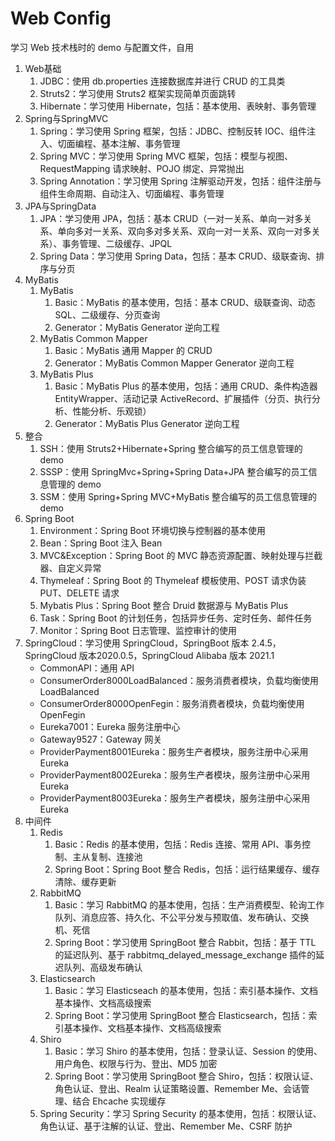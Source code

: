 # Web Config

学习 Web 技术栈时的 demo 与配置文件，自用

1. Web基础
   1. JDBC：使用 db.properties 连接数据库并进行 CRUD 的工具类
   2. Struts2：学习使用 Struts2 框架实现简单页面跳转
   3. Hibernate：学习使用 Hibernate，包括：基本使用、表映射、事务管理
2. Spring与SpringMVC
   1. Spring：学习使用 Spring 框架，包括：JDBC、控制反转 IOC、组件注入、切面编程、基本注解、事务管理
   2. Spring MVC：学习使用 Spring MVC 框架，包括：模型与视图、RequestMapping 请求映射、POJO 绑定、异常抛出
   3. Spring Annotation：学习使用 Spring 注解驱动开发，包括：组件注册与组件生命周期、自动注入、切面编程、事务管理
3. JPA与SpringData
   1. JPA：学习使用 JPA，包括：基本 CRUD（一对一关系、单向一对多关系、单向多对一关系、双向多对多关系、双向一对一关系、双向一对多关系）、事务管理、二级缓存、JPQL
   2. Spring Data：学习使用 Spring Data，包括：基本 CRUD、级联查询、排序与分页
4. MyBatis
   1. MyBatis
      1. Basic：MyBatis 的基本使用，包括：基本 CRUD、级联查询、动态 SQL、二级缓存、分页查询
      2. Generator：MyBatis Generator 逆向工程
   2. MyBatis Common Mapper
      1. Basic：MyBatis 通用 Mapper 的 CRUD
      2. Generator：MyBatis Common Mapper Generator 逆向工程
   3. MyBatis Plus
      1. Basic：MyBatis Plus 的基本使用，包括：通用 CRUD、条件构造器 EntityWrapper、活动记录 ActiveRecord、扩展插件（分页、执行分析、性能分析、乐观锁）
      2. Generator：MyBatis Plus Generator 逆向工程
5. 整合
   1. SSH：使用 Struts2+Hibernate+Spring 整合编写的员工信息管理的 demo
   2. SSSP：使用 SpringMvc+Spring+Spring Data+JPA 整合编写的员工信息管理的 demo
   3. SSM：使用 Spring+Spring MVC+MyBatis 整合编写的员工信息管理的 demo
6. Spring Boot
   1. Environment：Spring Boot 环境切换与控制器的基本使用
   2. Bean：Spring Boot 注入 Bean
   3. MVC&Exception：Spring Boot 的 MVC 静态资源配置、映射处理与拦截器、自定义异常
   4. Thymeleaf：Spring Boot 的 Thymeleaf 模板使用、POST 请求伪装 PUT、DELETE 请求
   5. Mybatis Plus：Spring Boot 整合 Druid 数据源与 MyBatis Plus
   6. Task：Spring Boot 的计划任务，包括异步任务、定时任务、邮件任务
   7. Monitor：Spring Boot 日志管理、监控审计的使用
7. SpringCloud：学习使用 SpringCloud，SpringBoot 版本 2.4.5，SpringCloud 版本2020.0.5，SpringCloud Alibaba 版本 2021.1
   - CommonAPI：通用 API
   - ConsumerOrder8000LoadBalanced：服务消费者模块，负载均衡使用 LoadBalanced
   - ConsumerOrder8000OpenFegin：服务消费者模块，负载均衡使用 OpenFegin
   - Eureka7001：Eureka 服务注册中心
   - Gateway9527：Gateway 网关
   - ProviderPayment8001Eureka：服务生产者模块，服务注册中心采用 Eureka
   - ProviderPayment8002Eureka：服务生产者模块，服务注册中心采用 Eureka
   - ProviderPayment8003Eureka：服务生产者模块，服务注册中心采用 Eureka
8. 中间件
   1. Redis
      1. Basic：Redis 的基本使用，包括：Redis 连接、常用 API、事务控制、主从复制、连接池
      2. Spring Boot：Spring Boot 整合 Redis，包括：运行结果缓存、缓存清除、缓存更新
   2. RabbitMQ
      1. Basic：学习 RabbitMQ 的基本使用，包括：生产消费模型、轮询工作队列、消息应答、持久化、不公平分发与预取值、发布确认、交换机、死信
      2. Spring Boot：学习使用 SpringBoot 整合 Rabbit，包括：基于 TTL 的延迟队列、基于 rabbitmq_delayed_message_exchange 插件的延迟队列、高级发布确认
   3. Elasticsearch
      1. Basic：学习 Elasticseach 的基本使用，包括：索引基本操作、文档基本操作、文档高级搜索
      2. Spring Boot：学习使用 SpringBoot 整合 Elasticsearch，包括：索引基本操作、文档基本操作、文档高级搜索
   4. Shiro
      1. Basic：学习 Shiro 的基本使用，包括：登录认证、Session 的使用、用户角色、权限与行为、登出、MD5 加密
      2. Spring Boot：学习使用 SpringBoot 整合 Shiro，包括：权限认证、角色认证、登出、Realm 认证策略设置、Remember Me、会话管理、结合 Ehcache 实现缓存
   5. Spring Security：学习 Spring Security 的基本使用，包括：权限认证、角色认证、基于注解的认证、登出、Remember Me、CSRF 防护

